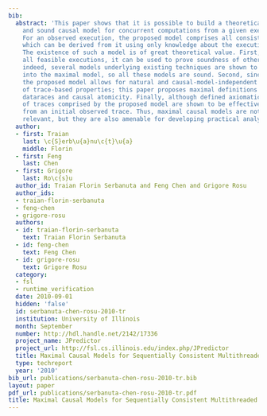 ```yaml
---
bib:
  abstract: 'This paper shows that it is possible to build a theoretically maximal
    and sound causal model for concurrent computations from a given execution trace.
    For an observed execution, the proposed model comprises all consistent executions
    which can be derived from it using only knowledge about the execution machine.
    The existence of such a model is of great theoretical value. First, by comprising
    all feasible executions, it can be used to prove soundness of other causal models:
    indeed, several models underlying existing techniques are shown to be embedded
    into the maximal model, so all these models are sound. Second, since it is maximal,
    the proposed model allows for natural and causal-model-independent definitions
    of trace-based properties; this paper proposes maximal definitions for causal
    dataraces and causal atomicity. Finally, although defined axiomatically, the set
    of traces comprised by the proposed model are shown to be effectively constructed
    from an initial observed trace. Thus, maximal causal models are not only theoretically
    relevant, but they are also amenable for developing practical analysis tools.'
  author:
  - first: Traian
    last: \c{S}erb\u{a}nu\c{t}\u{a}
    middle: Florin
  - first: Feng
    last: Chen
  - first: Grigore
    last: Ro\c{s}u
  author_id: Traian Florin Serbanuta and Feng Chen and Grigore Rosu
  author_ids:
  - traian-florin-serbanuta
  - feng-chen
  - grigore-rosu
  authors:
  - id: traian-florin-serbanuta
    text: Traian Florin Serbanuta
  - id: feng-chen
    text: Feng Chen
  - id: grigore-rosu
    text: Grigore Rosu
  category:
  - fsl
  - runtime_verification
  date: 2010-09-01
  hidden: 'false'
  id: serbanuta-chen-rosu-2010-tr
  institution: University of Illinois
  month: September
  number: http://hdl.handle.net/2142/17336
  project_name: JPredictor
  project_url: http://fsl.cs.illinois.edu/index.php/JPredictor
  title: Maximal Causal Models for Sequentially Consistent Multithreaded Systems
  type: techreport
  year: '2010'
bib_url: publications/serbanuta-chen-rosu-2010-tr.bib
layout: paper
pdf_url: publications/serbanuta-chen-rosu-2010-tr.pdf
title: Maximal Causal Models for Sequentially Consistent Multithreaded Systems
---
```

